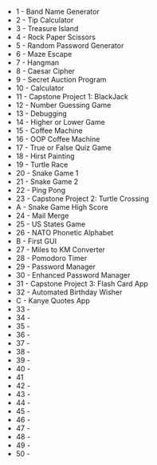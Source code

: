 - 1 - Band Name Generator 
- 2 - Tip Calculator
- 3 - Treasure Island
- 4 - Rock Paper Scissors
- 5 - Random Password Generator
- 6 - Maze Escape
- 7 - Hangman
- 8 - Caesar Cipher
- 9 - Secret Auction Program
- 10 - Calculator
- 11 - Capstone Project 1: BlackJack
- 12 - Number Guessing Game
- 13 - Debugging
- 14 - Higher or Lower Game
- 15 - Coffee Machine
- 16 - OOP Coffee Machine
- 17 - True or False Quiz Game
- 18 - Hirst Painting
- 19 - Turtle Race 
- 20 - Snake Game 1
- 21 - Snake Game 2
- 22 - Ping Pong
- 23 - Capstone Project 2: Turtle Crossing
- A - Snake Game High Score
- 24 - Mail Merge
- 25 - US States Game
- 26 - NATO Phonetic Alphabet
- B - First GUI 
- 27 - Miles to KM Converter
- 28 - Pomodoro Timer
- 29 - Password Manager
- 30 - Enhanced Password Manager
- 31 - Capstone Project 3: Flash Card App
- 32 - Automated Birthday Wisher
- C - Kanye Quotes App
- 33 - 
- 34 - 
- 35 - 
- 36 - 
- 37 - 
- 38 - 
- 39 - 
- 40 -
- 41 
- 42 -
- 43 -
- 44 -
- 45 -
- 46 -
- 47 -
- 48 -
- 49 -
- 50 -
